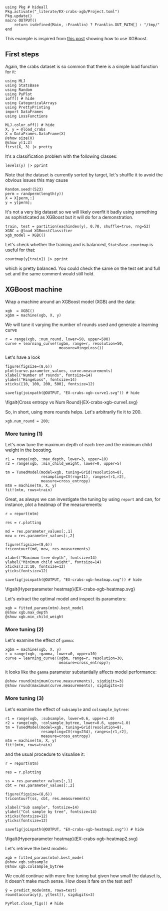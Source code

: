<!--This file was generated, do not modify it.-->
```julia:ex1
using Pkg # hideall
Pkg.activate("_literate/EX-crabs-xgb/Project.toml")
Pkg.update()
macro OUTPUT()
    return isdefined(Main, :Franklin) ? Franklin.OUT_PATH[] : "/tmp/"
end
```

This example is inspired from [this post](https://www.analyticsvidhya.com/blog/2016/03/complete-guide-parameter-tuning-xgboost-with-codes-python/) showing how to use XGBoost.

## First steps

Again, the crabs dataset is so common that there is a  simple load function for it:

```julia:ex2
using MLJ
using StatsBase
using Random
using PyPlot
ioff() # hide
using CategoricalArrays
using PrettyPrinting
import DataFrames
using LossFunctions

MLJ.color_off() # hide
X, y = @load_crabs
X = DataFrames.DataFrame(X)
@show size(X)
@show y[1:3]
first(X, 3) |> pretty
```

It's a classification problem with the following classes:

```julia:ex3
levels(y) |> pprint
```

Note that the dataset is currently sorted by target, let's shuffle it to avoid the obvious issues this may cause

```julia:ex4
Random.seed!(523)
perm = randperm(length(y))
X = X[perm,:]
y = y[perm];
```

It's not a very big dataset so we will likely overfit it badly using something as sophisticated as XGBoost but it will do for a demonstration.

```julia:ex5
train, test = partition(eachindex(y), 0.70, shuffle=true, rng=52)
XGBC = @load XGBoostClassifier
xgb_model = XGBC()
```

Let's check whether the training and  is balanced, `StatsBase.countmap` is useful for that:

```julia:ex6
countmap(y[train]) |> pprint
```

which is pretty balanced. You could check the same on the test set and full set and the same comment would still hold.

## XGBoost machine

Wrap a machine around an XGBoost model (XGB) and the data:

```julia:ex7
xgb  = XGBC()
xgbm = machine(xgb, X, y)
```

We will tune it varying the number of rounds used and generate a learning curve

```julia:ex8
r = range(xgb, :num_round, lower=50, upper=500)
curve = learning_curve!(xgbm, range=r, resolution=50,
                        measure=HingeLoss())
```

Let's have a look

```julia:ex9
figure(figsize=(8,6))
plot(curve.parameter_values, curve.measurements)
xlabel("Number of rounds", fontsize=14)
ylabel("HingeLoss", fontsize=14)
xticks([10, 100, 200, 500], fontsize=12)

savefig(joinpath(@OUTPUT, "EX-crabs-xgb-curve1.svg")) # hide
```

\figalt{Cross entropy vs Num Round}{EX-crabs-xgb-curve1.svg}

So, in short, using more rounds helps. Let's arbitrarily fix it to 200.

```julia:ex10
xgb.num_round = 200;
```

### More tuning (1)

Let's now tune the maximum depth of each tree and the minimum child weight in the boosting.

```julia:ex11
r1 = range(xgb, :max_depth, lower=3, upper=10)
r2 = range(xgb, :min_child_weight, lower=0, upper=5)

tm = TunedModel(model=xgb, tuning=Grid(resolution=8),
                resampling=CV(rng=11), ranges=[r1,r2],
                measure=cross_entropy)
mtm = machine(tm, X, y)
fit!(mtm, rows=train)
```

Great, as always we can investigate the tuning by using `report` and can, for instance, plot a heatmap of the measurements:

```julia:ex12
r = report(mtm)

res = r.plotting

md = res.parameter_values[:,1]
mcw = res.parameter_values[:,2]

figure(figsize=(8,6))
tricontourf(md, mcw, res.measurements)

xlabel("Maximum tree depth", fontsize=14)
ylabel("Minimum child weight", fontsize=14)
xticks(3:2:10, fontsize=12)
yticks(fontsize=12)

savefig(joinpath(@OUTPUT, "EX-crabs-xgb-heatmap.svg")) # hide
```

\figalt{Hyperparameter heatmap}{EX-crabs-xgb-heatmap.svg}

Let's extract the optimal model and inspect its parameters:

```julia:ex13
xgb = fitted_params(mtm).best_model
@show xgb.max_depth
@show xgb.min_child_weight
```

### More tuning (2)

Let's examine the effect of `gamma`:

```julia:ex14
xgbm = machine(xgb, X, y)
r = range(xgb, :gamma, lower=0, upper=10)
curve = learning_curve!(xgbm, range=r, resolution=30,
                        measure=cross_entropy);
```

it looks like the `gamma` parameter substantially affects model performance:

```julia:ex15
@show round(minimum(curve.measurements), sigdigits=3)
@show round(maximum(curve.measurements), sigdigits=3)
```

### More tuning (3)

Let's examine the effect of `subsample` and `colsample_bytree`:

```julia:ex16
r1 = range(xgb, :subsample, lower=0.6, upper=1.0)
r2 = range(xgb, :colsample_bytree, lower=0.6, upper=1.0)
tm = TunedModel(model=xgb, tuning=Grid(resolution=8),
                resampling=CV(rng=234), ranges=[r1,r2],
                measure=cross_entropy)
mtm = machine(tm, X, y)
fit!(mtm, rows=train)
```

and the usual procedure to visualise it:

```julia:ex17
r = report(mtm)

res = r.plotting

ss = res.parameter_values[:,1]
cbt = res.parameter_values[:,2]

figure(figsize=(8,6))
tricontourf(ss, cbt, res.measurements)

xlabel("Sub sample", fontsize=14)
ylabel("Col sample by tree", fontsize=14)
xticks(fontsize=12)
yticks(fontsize=12)

savefig(joinpath(@OUTPUT, "EX-crabs-xgb-heatmap2.svg")) # hide
```

\figalt{Hyperparameter heatmap}{EX-crabs-xgb-heatmap2.svg}

Let's retrieve the best models:

```julia:ex18
xgb = fitted_params(mtm).best_model
@show xgb.subsample
@show xgb.colsample_bytree
```

We could continue with more fine tuning but given how small the dataset is, it doesn't make much sense.
How does it fare on the test set?

```julia:ex19
ŷ = predict_mode(mtm, rows=test)
round(accuracy(ŷ, y[test]), sigdigits=3)

PyPlot.close_figs() # hide
```

